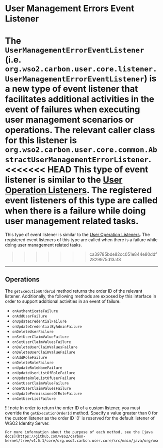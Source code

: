 # User Management Errors Event Listener

The `UserManagementErrorEventListener` (i.e. `org.wso2.carbon.user.core.listener.UserManagementErrorEventListener`) is a new type of event listener that facilitates additional activities in the event of failures when executing user management scenarios or operations. The relevant caller class for this listener is `org.wso2.carbon.user.core.common.AbstractUserManagementErrorListener`. 
<<<<<<< HEAD
This type of event listener is similar to the [User Operation Listeners]({{base_path}}/extend/user-mgt/user-store-listeners). The registered event listeners of this type are called when there is a failure while doing user management related tasks.
=======
This type of event listener is similar to the [User Operation Listeners]({{base_path}}/references/extend/user-mgt/user-store-listeners/). The registered event listeners of this type are called when there is a failure while doing user management related tasks.
>>>>>>> ca39785bde82cc051e844e80ddf2829975d13af8

---

## Operations

The `getExecutionOrderId` method returns the order ID of the relevant listener. Additionally, the following methods are exposed by this interface in order to support additional activities in an event of failure.

- `onAuthenticateFailure`
- `onAddUserFailure`
- `onUpdateCredentialFailure`
- `onUpdateCredentialByAdminFailure`
- `onDeleteUserFailure`
- `onSetUserClaimValueFailure`
- `onSetUserClaimValuesFailure`
- `onDeleteUserClaimValuesFailure`
- `onDeleteUserClaimValueFailure`
- `onAddRoleFailure`
- `onDeleteRoleFailure`
- `onUpdateRoleNameFailure`
- `onUpdateUserListOfRoleFailure`
- `onUpdateRoleListOfUserFailure`
- `onGetUserClaimValueFailure`
- `onGetUserClaimValuesFailure`
- `onUpdatePermissionsOfRoleFailure`
- `onGetUserListFailure`  

!!! note
    In order to return the order ID of a custom listener, you must override the `getExecutionOrderId` method. Specify a value greater than 0 for the custom listener as the order ID '0' is reserved for the default listener of WSO2 Identity Server.

    For more information about the purpose of each method, see the [java docs](https://github.com/wso2/carbon-kernel/tree/v4.6.1/core/org.wso2.carbon.user.core/src/main/java/org/wso2/carbon/user/core/listener/UserManagementErrorEventListener.java).
    
